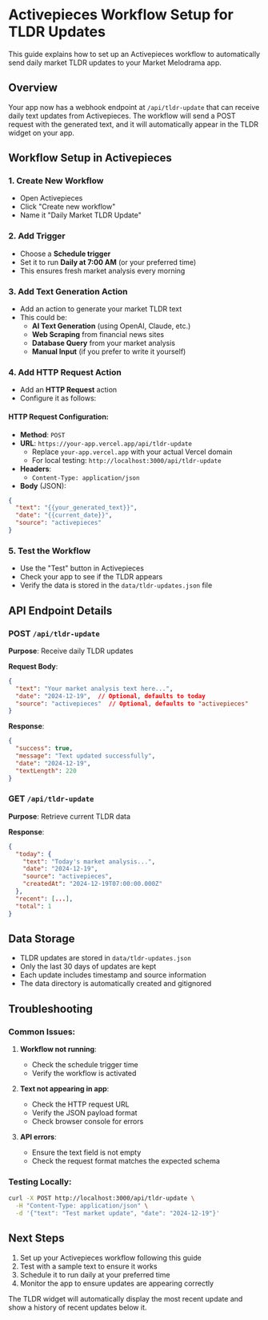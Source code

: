 # Activepieces Workflow Setup for TLDR Updates

This guide explains how to set up an Activepieces workflow to automatically send daily market TLDR updates to your Market Melodrama app.

## Overview

Your app now has a webhook endpoint at `/api/tldr-update` that can receive daily text updates from Activepieces. The workflow will send a POST request with the generated text, and it will automatically appear in the TLDR widget on your app.

## Workflow Setup in Activepieces

### 1. Create New Workflow
- Open Activepieces
- Click "Create new workflow"
- Name it "Daily Market TLDR Update"

### 2. Add Trigger
- Choose a **Schedule trigger**
- Set it to run **Daily at 7:00 AM** (or your preferred time)
- This ensures fresh market analysis every morning

### 3. Add Text Generation Action
- Add an action to generate your market TLDR text
- This could be:
  - **AI Text Generation** (using OpenAI, Claude, etc.)
  - **Web Scraping** from financial news sites
  - **Database Query** from your market analysis
  - **Manual Input** (if you prefer to write it yourself)

### 4. Add HTTP Request Action
- Add an **HTTP Request** action
- Configure it as follows:

#### HTTP Request Configuration:
- **Method**: `POST`
- **URL**: `https://your-app.vercel.app/api/tldr-update`
  - Replace `your-app.vercel.app` with your actual Vercel domain
  - For local testing: `http://localhost:3000/api/tldr-update`
- **Headers**: 
  - `Content-Type: application/json`
- **Body** (JSON):
```json
{
  "text": "{{your_generated_text}}",
  "date": "{{current_date}}",
  "source": "activepieces"
}
```

### 5. Test the Workflow
- Use the "Test" button in Activepieces
- Check your app to see if the TLDR appears
- Verify the data is stored in the `data/tldr-updates.json` file

## API Endpoint Details

### POST `/api/tldr-update`
**Purpose**: Receive daily TLDR updates

**Request Body**:
```json
{
  "text": "Your market analysis text here...",
  "date": "2024-12-19",  // Optional, defaults to today
  "source": "activepieces"  // Optional, defaults to "activepieces"
}
```

**Response**:
```json
{
  "success": true,
  "message": "Text updated successfully",
  "date": "2024-12-19",
  "textLength": 220
}
```

### GET `/api/tldr-update`
**Purpose**: Retrieve current TLDR data

**Response**:
```json
{
  "today": {
    "text": "Today's market analysis...",
    "date": "2024-12-19",
    "source": "activepieces",
    "createdAt": "2024-12-19T07:00:00.000Z"
  },
  "recent": [...],
  "total": 1
}
```

## Data Storage

- TLDR updates are stored in `data/tldr-updates.json`
- Only the last 30 days of updates are kept
- Each update includes timestamp and source information
- The data directory is automatically created and gitignored

## Troubleshooting

### Common Issues:

1. **Workflow not running**:
   - Check the schedule trigger time
   - Verify the workflow is activated

2. **Text not appearing in app**:
   - Check the HTTP request URL
   - Verify the JSON payload format
   - Check browser console for errors

3. **API errors**:
   - Ensure the text field is not empty
   - Check the request format matches the expected schema

### Testing Locally:
```bash
curl -X POST http://localhost:3000/api/tldr-update \
  -H "Content-Type: application/json" \
  -d '{"text": "Test market update", "date": "2024-12-19"}'
```

## Next Steps

1. Set up your Activepieces workflow following this guide
2. Test with a sample text to ensure it works
3. Schedule it to run daily at your preferred time
4. Monitor the app to ensure updates are appearing correctly

The TLDR widget will automatically display the most recent update and show a history of recent updates below it.
